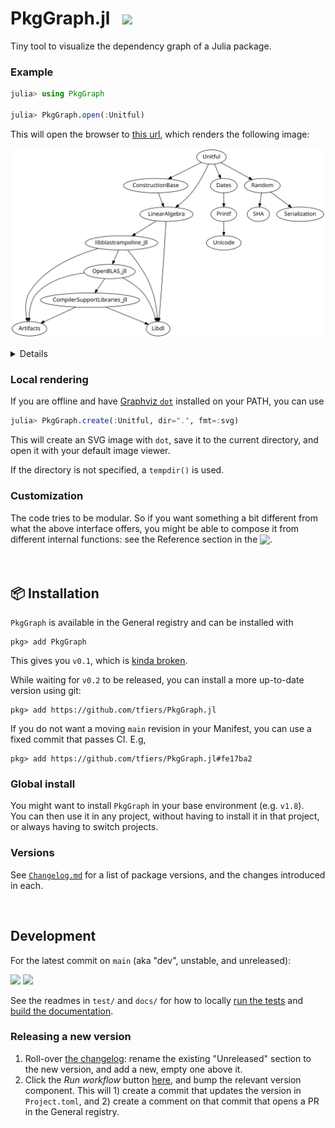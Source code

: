 
# PkgGraph.jl &nbsp; [![][docbadge]][docs]

Tiny tool to visualize the dependency graph of a Julia package.

### Example

```julia
julia> using PkgGraph

julia> PkgGraph.open(:Unitful)
```
This will open the browser to [this url][dotlink], which renders the following image:

<!-- Generated with `PkgGraph.create("Unitful", dir="docs", fmt=:png)` -->
<img src="docs/img/Unitful-deps.svg"
     width=680
     alt="Dependency graph of Unitful, rendered with Graphviz dot">


<details>
  
  The given package (here: [Unitful][unitful]) must be installed in the currently active project for this to work.

  Note that `PkgGraph` does not have to be installed in the same project however:\
  you can switch projects _after_ `PkgGraph` has been imported (using `pkg> activate …`).

  Even easier is to install `PkgGraph` in your base environment (see [Global install](#global-install)),
  so you don't have to switch projects at all.

</details>

[unitful]: https://github.com/PainterQubits/Unitful.jl
[dotlink]: https://dreampuf.github.io/GraphvizOnline/#digraph%20%7B%0A%20%20%20%20node%20%5Bfontname%20%3D%20%22sans-serif%22%5D%0A%20%20%20%20edge%20%5Barrowsize%20%3D%200.88%5D%0A%20%20%20%20Unitful%20-%3E%20ConstructionBase%0A%20%20%20%20ConstructionBase%20-%3E%20LinearAlgebra%0A%20%20%20%20LinearAlgebra%20-%3E%20Libdl%0A%20%20%20%20LinearAlgebra%20-%3E%20libblastrampoline_jll%0A%20%20%20%20libblastrampoline_jll%20-%3E%20Artifacts%0A%20%20%20%20libblastrampoline_jll%20-%3E%20Libdl%0A%20%20%20%20libblastrampoline_jll%20-%3E%20OpenBLAS_jll%0A%20%20%20%20OpenBLAS_jll%20-%3E%20Artifacts%0A%20%20%20%20OpenBLAS_jll%20-%3E%20CompilerSupportLibraries_jll%0A%20%20%20%20CompilerSupportLibraries_jll%20-%3E%20Artifacts%0A%20%20%20%20CompilerSupportLibraries_jll%20-%3E%20Libdl%0A%20%20%20%20OpenBLAS_jll%20-%3E%20Libdl%0A%20%20%20%20Unitful%20-%3E%20Dates%0A%20%20%20%20Dates%20-%3E%20Printf%0A%20%20%20%20Printf%20-%3E%20Unicode%0A%20%20%20%20Unitful%20-%3E%20LinearAlgebra%0A%20%20%20%20Unitful%20-%3E%20Random%0A%20%20%20%20Random%20-%3E%20SHA%0A%20%20%20%20Random%20-%3E%20Serialization%0A%7D%0A


### Local rendering

If you are offline and have [Graphviz `dot`](https://graphviz.org) installed on your PATH, you can use
```julia
julia> PkgGraph.create(:Unitful, dir=".", fmt=:svg)
```
This will create an SVG image with `dot`, save it to the current directory, and open it with your default image viewer.

If the directory is not specified, a `tempdir()` is used.


### Customization

The code tries to be modular. So if you want something a bit different from what the above interface offers, you might be able to compose it from different internal functions: see the Reference section in the <sub>[![][docbadge]][docs]</sub>.


[docbadge]: https://img.shields.io/badge/📕_Documentation-blue
[docs]: https://tfiers.github.io/PkgGraph.jl/



<br>

## 📦 Installation

`PkgGraph` is available in the General registry and can be installed with
```
pkg> add PkgGraph
```
This gives you `v0.1`, which is [kinda broken](https://github.com/tfiers/PkgGraph.jl/releases/tag/v0.1).

While waiting for `v0.2` to be released, you can install a more up-to-date version using git:
```
pkg> add https://github.com/tfiers/PkgGraph.jl
```
If you do not want a moving `main` revision in your Manifest,
you can use a fixed commit that passes CI. E.g,
```
pkg> add https://github.com/tfiers/PkgGraph.jl#fe17ba2
```

### Global install

You might want to install `PkgGraph` in your base environment (e.g. `v1.8`).\
You can then use it in any project, without having to install it in that project, or always having to switch projects.

<!-- 
One way to do this is to run – from any environment:
```
julia> using PkgGraph
```
If the package is not found, Julia will offer to install it.\
**Type '`o`' to choose** your base environment.

You can then call `using PkgGraph` from anywhere, without having to activate the base env.
-->

### Versions

See [`Changelog.md`](Changelog.md) for a list of package versions, and the changes introduced in each.

<!-- ![Latest release](https://img.shields.io/github/v/release/tfiers/PkgGraph?label=Latest%20release) -->




<br>

## Development

<!-- For after first release: -->
<!-- ![Commits since latest release](https://img.shields.io/github/commits-since/tfiers/PkgGraph.jl/latest) -->

For the latest commit on `main` (aka "dev", unstable, and unreleased):

[![][tests-CI-badge]][tests-CI]
[![][docs-CI-badge]][docs-CI]

<!-- Must have empty line before linkdefs. -->
[tests-CI-badge]: https://github.com/tfiers/PkgGraph.jl/actions/workflows/Tests.yml/badge.svg
[docs-CI-badge]:  https://github.com/tfiers/PkgGraph.jl/actions/workflows/Docs.yml/badge.svg
[tests-CI]:       https://github.com/tfiers/PkgGraph.jl/actions/workflows/Tests.yml
[docs-CI]:        https://github.com/tfiers/PkgGraph.jl/actions/workflows/Docs.yml

See the readmes in `test/` and `docs/` for how to locally [run the tests](test/ReadMe.md)
and [build the documentation](docs/ReadMe.md).

### Releasing a new version

1. Roll-over [the changelog](Changelog.md): rename the existing "Unreleased"
   section to the new version, and add a new, empty one above it.
   <!-- Could be automated prolly; add a step in Register.yml -->
2. Click the _Run workflow_ button [here][regCI], and bump the relevant version
   component. This will 1) create a commit that updates the version in `Project.toml`,
   and 2) create a comment on that commit that opens a PR in the General registry.

[regCI]: https://github.com/tfiers/PkgGraph.jl/actions/workflows/Register.yml
